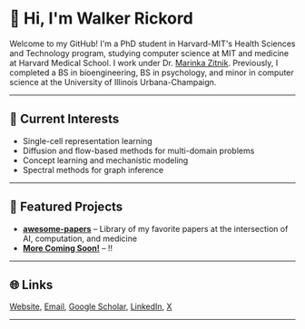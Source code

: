 # 👋 Hi, I'm Walker Rickord

Welcome to my GitHub! I'm a PhD student in Harvard-MIT's Health Sciences and Technology program, studying computer science at MIT and medicine at Harvard Medical School. I work under Dr. [Marinka Zitnik](https://zitniklab.hms.harvard.edu). Previously, I completed a BS in bioengineering, BS in psychology, and minor in computer science at the University of Illinois Urbana-Champaign.

---

## 🔬 Current Interests
- Single-cell representation learning
- Diffusion and flow-based methods for multi-domain problems
- Concept learning and mechanistic modeling
- Spectral methods for graph inference

---

## 📂 Featured Projects

- **[awesome-papers](https://github.com/wrickord/awesome-papers)** – Library of my favorite papers at the intersection of AI, computation, and medicine
- **[More Coming Soon!]()** – !!

---

## 🌐 Links
[Website](https://wrickord.github.io), [Email](wrickord@mit.edu), [Google Scholar](https://scholar.google.com/), [LinkedIn](https://www.linkedin.com/in/wrickord/), [X](https://x.com/wrickord)

---
